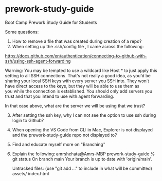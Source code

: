 # prework-study-guide
Boot Camp Prework Study Guide for Students

Some questions:
1. How to remove a file that was created during creation of a repo?
2. When setting up the .ssh/config file , I came across the following:

https://docs.github.com/en/authentication/connecting-to-github-with-ssh/using-ssh-agent-forwarding

Warning: You may be tempted to use a wildcard like Host * to just apply this setting to all SSH connections. That's not really a good idea, as you'd be sharing your local SSH keys with every server you SSH into. They won't have direct access to the keys, but they will be able to use them as you while the connection is established. You should only add servers you trust and that you intend to use with agent forwarding.

In that case above, what are the server we will be using that we trust?

3. After setting the ssh key, why I can not see the option to use ssh during login to Github?
4. When opening the VS Code from CLI in Mac, Explorer is not displayed and the prework-study-guide repo not displayed to?
5. Find and educate myself more on "Branching"
6. Explain the following:
   amrshehata@Amrs-MBP prework-study-guide % git status
   On branch main
   Your branch is up to date with 'origin/main'.

   Untracked files:
  (use "git add <file>..." to include in what will be committed)
	assets/
	index.html

   
